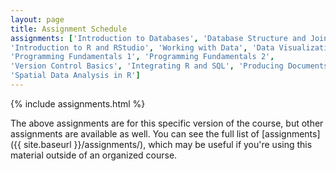 ```yaml
---
layout: page
title: Assignment Schedule
assignments: ['Introduction to Databases', 'Database Structure and Joins',
'Introduction to R and RStudio', 'Working with Data', 'Data Visualization',
'Programming Fundamentals 1', 'Programming Fundamentals 2',
'Version Control Basics', 'Integrating R and SQL', 'Producing Documents with R',
'Spatial Data Analysis in R']
---
```


{% include assignments.html %}

The above assignments are for this specific version of the course, but other
assignments are available as well. You can see the full list of
[assignments]({{ site.baseurl }}/assignments/), which may be useful if you're using this material
outside of an organized course.

<!-- Schedule Management
- Update the `assignments:` list with `title:` from `assignments/` files. 
- Add 'Template' to `assignments:` to view the course template from `docs/`. 
- The remaining content should be left AS IS.
'Putting It All Together',

-->
